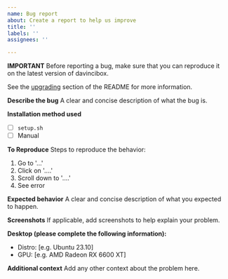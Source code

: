 ```yaml
---
name: Bug report
about: Create a report to help us improve
title: ''
labels: ''
assignees: ''

---
```


**IMPORTANT**
Before reporting a bug, make sure that you can reproduce it on the latest version of davincibox.

See the [upgrading](https://github.com/zelikos/davincibox#upgrading) section of the README for more information.

**Describe the bug**
A clear and concise description of what the bug is.

**Installation method used**
- [ ] `setup.sh`
- [ ] Manual

**To Reproduce**
Steps to reproduce the behavior:
1. Go to '...'
2. Click on '....'
3. Scroll down to '....'
4. See error

**Expected behavior**
A clear and concise description of what you expected to happen.

**Screenshots**
If applicable, add screenshots to help explain your problem.

**Desktop (please complete the following information):**
 - Distro: [e.g. Ubuntu 23.10]
 - GPU: [e.g. AMD Radeon RX 6600 XT]

**Additional context**
Add any other context about the problem here.
